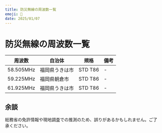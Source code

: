 ```yaml
---
title: 防災無線の周波数一覧
emoji: 📶
date: 2025/01/07
---
```


# 防災無線の周波数一覧

| 周波数 | 自治体 | 規格 | 備考 | 
| ------ | ------ | ---- | ---- |
| 58.505MHz | 福岡県うきは市 | STD T86 | - |
| 59.225MHz | 福岡県朝倉市 | STD T86 | - |
| 61.925MHz | 福岡県うきは市 | STD T86 | - |

## 余談
総務省の免許情報や現地調査での推測のため、誤りがあるかもしれません。ご了承ください。